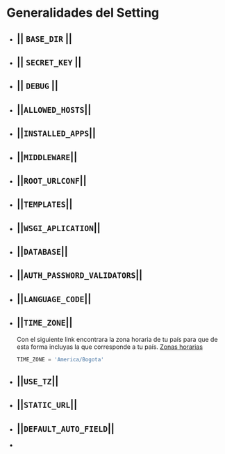 # Generalidades del Setting

- ## || `BASE_DIR` ||
- ## || `SECRET_KEY` ||
- ## || `DEBUG` ||
- ## ||`ALLOWED_HOSTS`|| 
- ## ||`INSTALLED_APPS`||
- ## ||`MIDDLEWARE`||
- ## ||`ROOT_URLCONF`||
- ## ||`TEMPLATES`||
- ## ||`WSGI_APLICATION`||
- ## ||`DATABASE`||
- ## ||`AUTH_PASSWORD_VALIDATORS`||
- ## ||`LANGUAGE_CODE`||
- ## ||`TIME_ZONE`||
  Con el siguiente link encontrara la zona horaria de tu país para que de esta forma incluyas la que corresponde a tu país.
  [Zonas horarias](https://en.wikipedia.org/wiki/List_of_tz_database_time_zones)
  ```py
  TIME_ZONE = 'America/Bogota'
  ```
- ## ||`USE_TZ`||
- ## ||`STATIC_URL`||
- ## ||`DEFAULT_AUTO_FIELD`||
- 